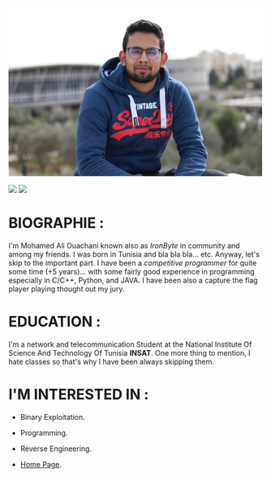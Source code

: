 <img src="../static/me.jpg" width="500"/>

[<img src="https://s18955.pcdn.co/wp-content/uploads/2018/02/github.png" width="25"/>](https://github.com/IR0NBYTE) [<img src="https://s18955.pcdn.co/wp-content/uploads/2018/02/github.png" width="25"/>](https://github.com/IR0NBYTE)
# BIOGRAPHIE :
I'm Mohamed Ali Ouachani known also as *IronByte* in community and among my friends. I was born in Tunisia and bla bla bla... etc. Anyway, let's skip to the important part. I have been a *competitive programmer* for quite some time (+5 years)... with some fairly good experience in programming especially in C/C++, Python, and JAVA. I have been also a capture the flag player playing thought out my jury.

# EDUCATION :
I'm a network and telecommunication Student at the National Institute Of Science And Technology Of Tunisia **INSAT**. One more thing to mention, I hate classes so that's why I have been always skipping them.

# I'M INTERESTED IN : 
* Binary Exploitation.
* Programming. 
* Reverse Engineering.



* [Home Page](https://ir0nbyte.github.io/IronByte/).
